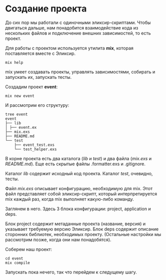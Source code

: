 # Создание проекта

До сих пор мы работали с одиночными эликсир-скриптами. Чтобы двигаться дальше, нам понадобится взаимодействие кода из нескольких файлов и подключение внешних зависимостей, то есть проект.

Для работы с проектом используется утилита **mix**, которая поставляется вместе с Эликсир.

```shell
mix help
```

mix умеет создавать проекты, управлять зависимостями, собирать и запускать их, запускать тесты.

Создадим проект **event**:

```shell
mix new event
```

И рассмотрим его структуру:

```shell
tree event
event
├── lib
│ ├── event.ex
├── mix.exs
├── README.md
└── test
    ├── event_test.exs
    └── test_helper.exs
```

В корне проекта есть два каталога (*lib* и *test*) и два файла (*mix.exs* и *README.md*). Еще есть скрытые файлы .formatter.exs и .gitignore.

Каталог *lib* содержит исходный код проекта. Каталог *test*, очевидно, тесты.

Файл *mix.exs* описывает конфигурацию, необходимую для mix. Этот файл представляет собой эликсир-скрипт, который интерпретируется mix каждый раз, когда mix выполняет какую-либо команду.

Заглянем в него. Здесь 3 блока конфигурации: project, application и deps.

Блок project содержит метаданные проекта (название, версия) и указывает требуемую версию Эликсир. Блок deps содержит описание сторонних библиотек, необходимых проекту. (Остальные настройки мы рассмотрим позже, когда они нам понадобятся).

Соберем наш проект:

```shell
cd event
mix compile
```

Запускать пока нечего, так что перейдем к следущему шагу.
